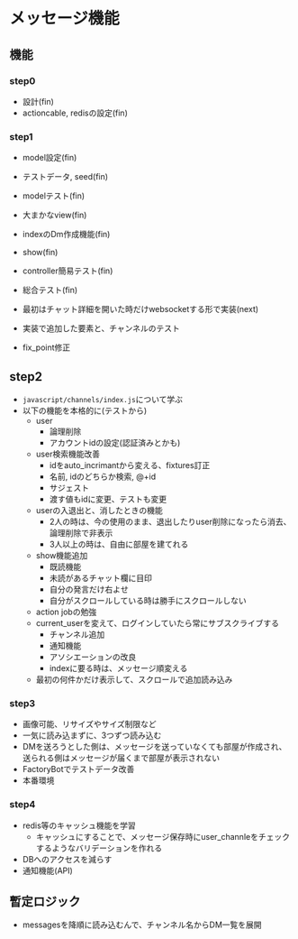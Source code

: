# メッセージ機能
## 機能
### step0
- 設計(fin)
- actioncable, redisの設定(fin)

### step1
- model設定(fin)
- テストデータ, seed(fin)
- modelテスト(fin)
- 大まかなview(fin)
- indexのDm作成機能(fin)
- show(fin)

- controller簡易テスト(fin)
- 総合テスト(fin)

- 最初はチャット詳細を開いた時だけwebsocketする形で実装(next)
- 実装で追加した要素と、チャンネルのテスト
- fix_point修正
## step2
- `javascript/channels/index.js`について学ぶ
- 以下の機能を本格的に(テストから)
  - user
    - 論理削除
    - アカウントidの設定(認証済みとかも)
  - user検索機能改善  
    - idをauto_incrimantから変える、fixtures訂正
    - 名前, idのどちらか検索, @+id
    - サジェスト
    - 渡す値もidに変更、テストも変更
  - userの入退出と、消したときの機能
    - 2人の時は、今の使用のまま、退出したりuser削除になったら消去、論理削除で非表示
    - 3人以上の時は、自由に部屋を建てれる
  - show機能追加
    - 既読機能
    - 未読があるチャット欄に目印
    - 自分の発言だけ右よせ
    - 自分がスクロールしている時は勝手にスクロールしない
  - action jobの勉強
  - current_userを変えて、ログインしていたら常にサブスクライブする
    - チャンネル追加
    - 通知機能
    - アソシエーションの改良
    - indexに要る時は、メッセージ順変える
  - 最初の何件かだけ表示して、スクロールで追加読み込み

### step3
- 画像可能、リサイズやサイズ制限など
- 一気に読み込まずに、3つずつ読み込む
- DMを送ろうとした側は、メッセージを送っていなくても部屋が作成され、送られる側はメッセージが届くまで部屋が表示されない
- FactoryBotでテストデータ改善
- 本番環境

### step4
- redis等のキャッシュ機能を学習
  - キャッシュにすることで、メッセージ保存時にuser_channleをチェックするようなバリデーションを作れる
- DBへのアクセスを減らす
- 通知機能(API)

## 暫定ロジック
- messagesを降順に読み込むんで、チャンネル名からDM一覧を展開
